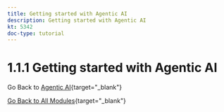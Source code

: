```yaml
---
title: Getting started with Agentic AI
description: Getting started with Agentic AI
kt: 5342
doc-type: tutorial
---
```

# 1.1.1 Getting started with Agentic AI

Go Back to [Agentic AI](./agenticai.md){target="_blank"}

[Go Back to All Modules](./../../../overview.md){target="_blank"}